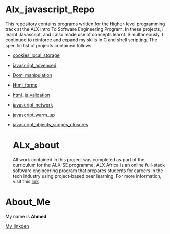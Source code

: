 # Alx_javascript_Repo
This repository contains programs written for the Higher-level programming track at the ALX Intro To Software Engineering Program. In these projects, I learnt Javascript, and I also made use of concepts learnt. Simultaneously, I continued to reinforce and expand my skills in C and shell scripting. The specific list of projects contained follows:

* [cookies_local_storage](https://github.com/bousaleh50/alx_javascript/tree/main/Cookies_local_storage)
* [javascript_advenced](https://github.com/bousaleh50/alx_javascript/tree/main/Javascript_advanced)
* [Dom_manipulation](https://github.com/bousaleh50/alx_javascript/tree/main/dom_manipulation)
* [Html_forms](https://github.com/bousaleh50/alx_javascript/tree/main/html_forms)
* [html_js_validation](https://github.com/bousaleh50/alx_javascript/tree/main/html_js_validation)
* [javascript_network](https://github.com/bousaleh50/alx_javascript/tree/main/javascript-network)
* [javascript_warm_up](https://github.com/bousaleh50/alx_javascript/tree/main/javascript-warm_up)
* [javascript_objects_scopes_closures](https://github.com/bousaleh50/alx_javascript/tree/main/javascript_objects_scopes_closures)

  # ALx_about
  All work contained in this project was completed as part of the curriculum for the ALX-SE programme. ALX Africa is an online full-stack software engineering program that prepares students for careers in the tech industry using project-based peer learning. For more information, visit this [link](https://www.alxafrica.com/)

# About_Me
 
 My name is **Ahmed**

 [My_linkden](https://www.linkedin.com/in/ahmed-bousaleh-833b12212/)
